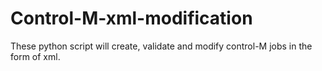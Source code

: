 # Control-M-xml-modification

These python script will create, validate and modify control-M jobs in the form of xml.

